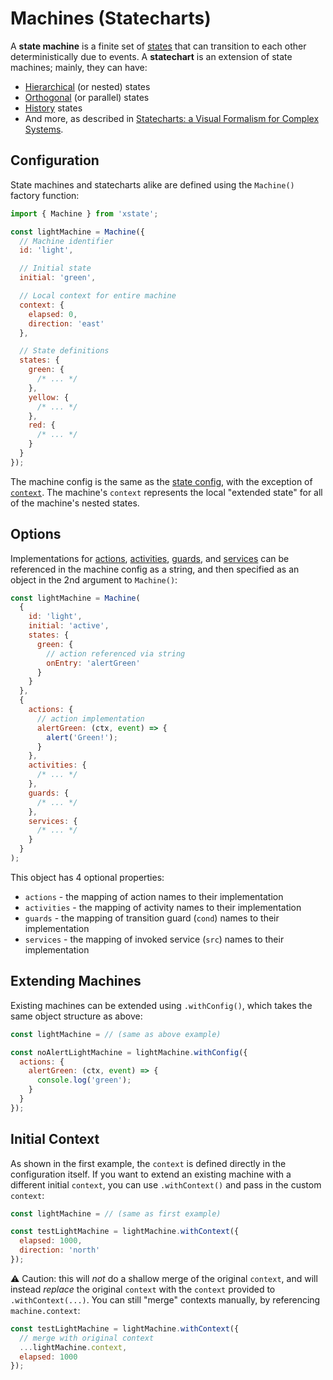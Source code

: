 # Machines (Statecharts)

A **state machine** is a finite set of [states](./states.md) that can transition to each other deterministically due to events. A **statechart** is an extension of state machines; mainly, they can have:

- [Hierarchical](./hierarchical.md) (or nested) states
- [Orthogonal](./parallel.md) (or parallel) states
- [History](./history.md) states
- And more, as described in [Statecharts: a Visual Formalism for Complex Systems](http://www.inf.ed.ac.uk/teaching/courses/seoc/2005_2006/resources/statecharts.pdf).

## Configuration

State machines and statecharts alike are defined using the `Machine()` factory function:

```js
import { Machine } from 'xstate';

const lightMachine = Machine({
  // Machine identifier
  id: 'light',

  // Initial state
  initial: 'green',

  // Local context for entire machine
  context: {
    elapsed: 0,
    direction: 'east'
  },

  // State definitions
  states: {
    green: {
      /* ... */
    },
    yellow: {
      /* ... */
    },
    red: {
      /* ... */
    }
  }
});
```

The machine config is the same as the [state config](./states.md), with the exception of [`context`](./context.md). The machine's `context` represents the local "extended state" for all of the machine's nested states.

## Options

Implementations for [actions](./actions.md), [activities](./activities.md), [guards](./guards.md), and [services](./communication.md) can be referenced in the machine config as a string, and then specified as an object in the 2nd argument to `Machine()`:

```js
const lightMachine = Machine(
  {
    id: 'light',
    initial: 'active',
    states: {
      green: {
        // action referenced via string
        onEntry: 'alertGreen'
      }
    }
  },
  {
    actions: {
      // action implementation
      alertGreen: (ctx, event) => {
        alert('Green!');
      }
    },
    activities: {
      /* ... */
    },
    guards: {
      /* ... */
    },
    services: {
      /* ... */
    }
  }
);
```

This object has 4 optional properties:

- `actions` - the mapping of action names to their implementation
- `activities` - the mapping of activity names to their implementation
- `guards` - the mapping of transition guard (`cond`) names to their implementation
- `services` - the mapping of invoked service (`src`) names to their implementation

## Extending Machines

Existing machines can be extended using `.withConfig()`, which takes the same object structure as above:

```js
const lightMachine = // (same as above example)

const noAlertLightMachine = lightMachine.withConfig({
  actions: {
    alertGreen: (ctx, event) => {
      console.log('green');
    }
  }
});
```

## Initial Context

As shown in the first example, the `context` is defined directly in the configuration itself. If you want to extend an existing machine with a different initial `context`, you can use `.withContext()` and pass in the custom `context`:

```js
const lightMachine = // (same as first example)

const testLightMachine = lightMachine.withContext({
  elapsed: 1000,
  direction: 'north'
});
```

⚠️ Caution: this will _not_ do a shallow merge of the original `context`, and will instead _replace_ the original `context` with the `context` provided to `.withContext(...)`. You can still "merge" contexts manually, by referencing `machine.context`:

```js
const testLightMachine = lightMachine.withContext({
  // merge with original context
  ...lightMachine.context,
  elapsed: 1000
});
```
